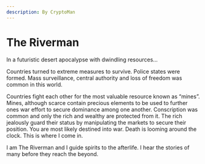 ```yaml
---
description: By CryptoMan
---
```


# The Riverman

In a futuristic desert apocalypse with dwindling resources…

Countries turned to extreme measures to survive. Police states were formed. Mass surveillance, central authority and loss of freedom was common in this world.

Countries fight each other for the most valuable resource known as “mines”. Mines, although scarce contain precious elements to be used to further ones war effort to secure dominance among one another. Conscription was common and only the rich and wealthy are protected from it. The rich jealously guard their status by manipulating the markets to secure their position. You are most likely destined into war. Death is looming around the clock. This is where I come in.

I am The Riverman and I guide spirits to the afterlife. I hear the stories of many before they reach the beyond.
